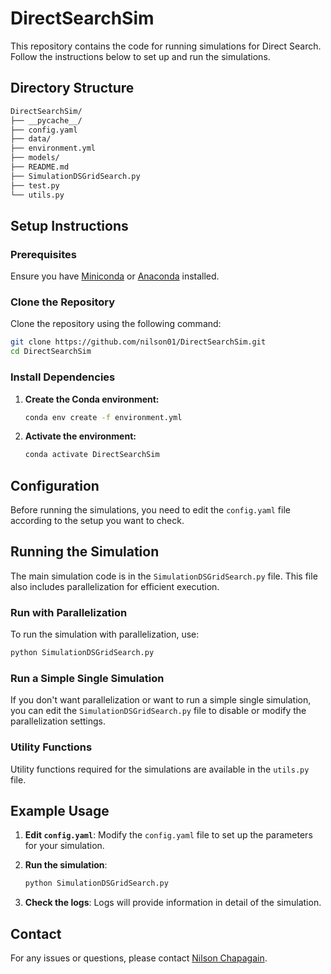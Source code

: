 
# DirectSearchSim

This repository contains the code for running simulations for Direct Search. Follow the instructions below to set up and run the simulations.

## Directory Structure

```sh
DirectSearchSim/
├── __pycache__/
├── config.yaml
├── data/
├── environment.yml
├── models/
├── README.md
├── SimulationDSGridSearch.py
├── test.py
└── utils.py
```

## Setup Instructions

### Prerequisites

Ensure you have [Miniconda](https://docs.conda.io/en/latest/miniconda.html) or [Anaconda](https://www.anaconda.com/products/distribution) installed.

### Clone the Repository

Clone the repository using the following command:

```sh
git clone https://github.com/nilson01/DirectSearchSim.git
cd DirectSearchSim
```

### Install Dependencies

1. **Create the Conda environment:**

   ```sh
   conda env create -f environment.yml
   ```

2. **Activate the environment:**

   ```sh
   conda activate DirectSearchSim
   ```

## Configuration

Before running the simulations, you need to edit the `config.yaml` file according to the setup you want to check.

## Running the Simulation

The main simulation code is in the `SimulationDSGridSearch.py` file. This file also includes parallelization for efficient execution.

### Run with Parallelization

To run the simulation with parallelization, use:

```sh
python SimulationDSGridSearch.py
```

### Run a Simple Single Simulation

If you don't want parallelization or want to run a simple single simulation, you can edit the `SimulationDSGridSearch.py` file to disable or modify the parallelization settings.

### Utility Functions

Utility functions required for the simulations are available in the `utils.py` file.


## Example Usage

1. **Edit `config.yaml`**:
   Modify the `config.yaml` file to set up the parameters for your simulation.

2. **Run the simulation**:
   ```sh
   python SimulationDSGridSearch.py
   ```

3. **Check the logs**:
   Logs will provide information in detail of the simulation.

## Contact

For any issues or questions, please contact [Nilson Chapagain](mailto:nilson.chapagain@gmail.com).
```

